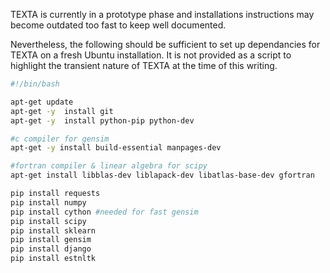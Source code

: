 
TEXTA is currently in a prototype phase and installations instructions may become outdated too fast to keep well documented. 

Nevertheless, the following should be sufficient to set up dependancies for TEXTA on a fresh Ubuntu installation.
It is not provided as a script to highlight the transient nature of TEXTA at the time of this writing.

```bash
#!/bin/bash

apt-get update
apt-get -y  install git
apt-get -y  install python-pip python-dev

#c compiler for gensim
apt-get -y install build-essential manpages-dev

#fortran compiler & linear algebra for scipy
apt-get install libblas-dev liblapack-dev libatlas-base-dev gfortran

pip install requests
pip install numpy
pip install cython #needed for fast gensim
pip install scipy
pip install sklearn
pip install gensim
pip install django
pip install estnltk
```


